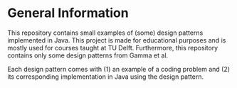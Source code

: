 # General Information
This repository contains small examples of (some) design patterns implemented in Java. This project is made for educational purposes and is mostly used for courses taught at TU Delft. Furthermore, this repository contains only some design patterns from Gamma et al. 

Each design pattern comes with (1) an example of a coding problem and (2) its corresponding implementation in Java using the design pattern.
